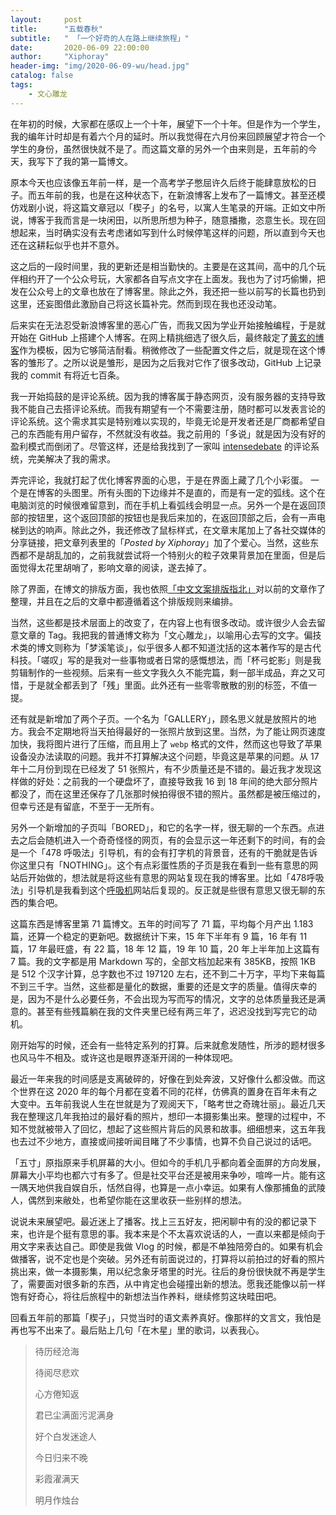 ```yaml
---
layout:     post
title:      "五载春秋"
subtitle:   " 「一个好奇的人在路上继续旅程」" 
date:       2020-06-09 22:00:00
author:     "Xiphoray"
header-img: "img/2020-06-09-wu/head.jpg"
catalog: false
tags:     
    - 文心雕龙
---
```


在年初的时候，大家都在感叹上一个十年，展望下一个十年。但是作为一个学生，我的编年计时却是有着六个月的延时。所以我觉得在六月份来回顾展望才符合一个学生的身份，虽然很快就不是了。而这篇文章的另外一个由来则是，五年前的今天，我写下了我的第一篇博文。

原本今天也应该像五年前一样，是一个高考学子憋屈许久后终于能肆意放松的日子。而五年前的我，也是在这种状态下，在新浪博客上发布了一篇博文。甚至还模仿戏剧小说，将这篇文章冠以「楔子」的名号，以寓人生笔录的开端。正如文中所说，博客于我而言是一块闲田，以所思所想为种子，随意播撒，恣意生长。现在回想起来，当时确实没有去考虑诸如写到什么时候停笔这样的问题，所以直到今天也还在这耕耘似乎也并不意外。

这之后的一段时间里，我的更新还是相当勤快的。主要是在这其间，高中的几个玩伴相约开了一个公众号玩，大家都各自写点文字在上面发。我也为了讨巧偷懒，把发在公众号上的文章也放在了博客里。除此之外，我还把一些以前写的长篇也扔到这里，还妄图借此激励自己将这长篇补完。然而到现在我也还没动笔。

后来实在无法忍受新浪博客里的恶心广告，而我又因为学业开始接触编程，于是就开始在 GitHub 上搭建个人博客。在网上精挑细选了很久后，最终敲定了[黄玄的博客](http://huangxuan.me/)作为模板，因为它够简洁耐看。稍微修改了一些配置文件之后，就是现在这个博客的雏形了。之所以说是雏形，是因为之后我对它作了很多改动，GitHub 上记录我的 commit 有将近七百条。

我一开始捣鼓的是评论系统。因为我的博客属于静态网页，没有服务器的支持导致我不能自己去搭评论系统。而我有期望有一个不需要注册，随时都可以发表言论的评论系统。这个需求其实是特别难以实现的，毕竟无论是开发者还是厂商都希望自己的东西能有用户留存，不然就没有收益。我之前用的「多说」就是因为没有好的盈利模式而倒闭了。尽管这样，还是给我找到了一家叫 [intensedebate](https://www.intensedebate.com/) 的评论系统，完美解决了我的需求。

弄完评论，我就打起了优化博客界面的心思，于是在界面上藏了几个小彩蛋。 一个是在博客的头图里。所有头图的下边缘并不是直的，而是有一定的弧线。这个在电脑浏览的时候很难留意到，而在手机上看弧线会明显一点。另外一个是在返回顶部的按钮里，这个返回顶部的按钮也是我后来加的，在返回顶部之后，会有一声电梯到达的响声。除此之外，我还修改了鼠标样式，在文章末尾加上了各社交媒体的分享链接，把文章列表里的「*Posted by Xiphoray*」加了个爱心。当然，这些东西都不是胡乱加的，之前我就尝试将一个特别火的粒子效果背景加在里面，但是后面觉得太花里胡哨了，影响文章的阅读，遂去掉了。

除了界面，在博文的排版方面，我也依照[「中文文案排版指北」](https://sparanoid.com/note/chinese-copywriting-guidelines/)对以前的文章作了整理，并且在之后的文章中都遵循着这个排版规则来编排。

当然，这些都是技术层面上的改变了，在内容上也有很多改动。或许很少人会去留意文章的 Tag。我把我的普通博文称为「文心雕龙」，以喻用心去写的文字。偏技术类的博文则称为「梦溪笔谈」，似乎很多人都不知道沈括的这本著作写的是古代科技。「嗟叹」写的是我对一些事物或者日常的感慨想法，而「杯弓蛇影」则是我剪辑制作的一些视频。后来有一些文字我久久不能完篇，剩一部半成品，弃之又可惜，于是就全都丢到了「残」里面。此外还有一些零零散散的别的标签，不值一提。

还有就是新增加了两个子页。一个名为「GALLERY」，顾名思义就是放照片的地方。我会不定期地将当天拍得最好的一张照片放到这里。当然，为了能让网页速度加快，我将图片进行了压缩，而且用上了 `webp` 格式的文件，然而这也导致了苹果设备没办法读取的问题。我并不打算解决这个问题，毕竟这是苹果的问题。从 17 年十二月份到现在已经发了 51 张照片，有不少质量还是不错的。最近我才发现这样做的好处：之前我的一个硬盘坏了，直接导致我 16 到 18 年间的绝大部分照片都没了，而在这里还保存了几张那时候拍得很不错的照片。虽然都是被压缩过的，但幸亏还是有留底，不至于一无所有。

另外一个新增加的子页叫「BORED」，和它的名字一样，很无聊的一个东西。点进去之后会随机进入一个奇奇怪怪的网页，有的会显示这一年还剩下的时间，有的会是一个「478 呼吸法」引导机，有的会有打字机的背景音，还有的干脆就是告诉你这里只有「NOTHING」。这个有点彩蛋性质的子页是我在看到一些有意思的网站后开始做的，想法就是将这些有意思的网站复现在我的博客里。比如「478呼吸法」引导机是我看到这个[呼吸机](https://breathemachine.com/)网站后复现的。反正就是些很有意思又很无聊的东西的集合吧。

这篇东西是博客里第 71 篇博文。五年的时间写了 71 篇，平均每个月产出 1.183 篇，还算一个稳定的更新吧。数据统计下来，15 年下半年有 9 篇，16 年有 11 篇，17 年最旺盛，有 22 篇，18 年 12 篇，19 年 10 篇，20 年上半年加上这篇有 7 篇。我的文字都是用 Markdown 写的，全部文档加起来有 385KB，按照 1KB 是 512 个汉字计算，总字数也不过 197120 左右，还不到二十万字，平均下来每篇不到三千字。当然，这些都是量化的数据，重要的还是文字的质量。值得庆幸的是，因为不是什么必要任务，不会出现为写而写的情况，文字的总体质量我还是满意的。甚至有些残篇躺在我的文件夹里已经有两三年了，迟迟没找到写完它的动机。

刚开始写的时候，还会有一些特定系列的打算。后来就愈发随性，所涉的题材很多也风马牛不相及。或许这也是眼界逐渐开阔的一种体现吧。

最近一年来我的时间感是支离破碎的，好像在到处奔波，又好像什么都没做。而这个世界在这 2020 年的每个月都在变着不同的花样，仿佛真的置身在百年未有之大变中。五年前我说人生在世就是为了观阅天下，「略考世之奇瑰壮丽」。最近几天我在整理这几年我拍过的最好看的照片，想印一本摄影集出来。整理的过程中，不知不觉就被带入了回忆，想起了这些照片背后的风景和故事。细细想来，这五年我也去过不少地方，直接或间接听闻目睹了不少事情，也算不负自己说过的话吧。

「五寸」原指原来手机屏幕的大小。但如今的手机几乎都向着全面屏的方向发展，屏幕大小平均也都六寸有多了。但是社交平台还是被用来争吵，喧哗一片。能有这一隅天地供我自娱自乐，恬然自得，也算是一点小幸运。如果有人像那捕鱼的武陵人，偶然到来敝处，也希望你能在这里收获一些别样的想法。

说说未来展望吧。最近迷上了播客。找上三五好友，把闲聊中有的没的都记录下来，也许是个挺有意思的事。我本来是个不太喜欢说话的人，一直以来都是倾向于用文字来表达自己。即使是我做 Vlog 的时候，都是不单独陪旁白的。如果有机会做播客，说不定也是个突破。另外还有前面说过的，打算将以前拍过的好看的照片挑出来，做一本摄影集，用以纪念象牙塔里的时光。往后的身份很快就不再是学生了，需要面对很多新的东西，从中肯定也会碰撞出新的想法。愿我还能像以前一样饱有好奇心，将往后旅程中的新想法当作养料，继续修剪这块畦田吧。

回看五年前的那篇「楔子」，只觉当时的语文素养真好。像那样的文言文，我怕是再也写不出来了。最后贴上几句「在木星」里的歌词，以表我心。



> 待历经沧海
>
> 待阅尽悲欢
>
> 心方倦知返
>
> 君已尘满面污泥满身
>
> 好个白发迷途人
>
> 今日归来不晚
>
> 彩霞濯满天
>
> 明月作烛台



